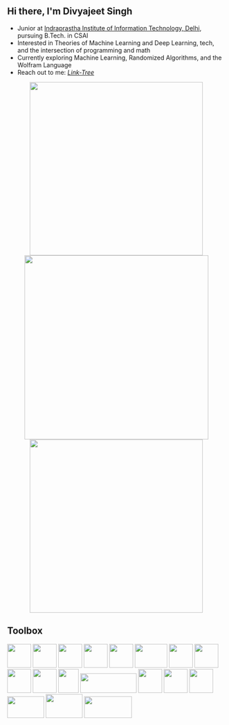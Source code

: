 ## Hi there, I'm Divyajeet Singh

- Junior at [Indraprastha Institute of Information Technology, Delhi](https://github.com/IIIT-Delhi), pursuing B.Tech. in CSAI
- Interested in Theories of Machine Learning and Deep Learning, tech, and the intersection of programming and math
- Currently exploring Machine Learning, Randomized Algorithms, and the Wolfram Language
- Reach out to me: *[Link-Tree](https://linktr.ee/divyajeettt)*

<p align="center">
  <img src="https://github-readme-stats.vercel.app/api?username=divyajeettt&theme=tokyonight&show_icons=true&include_all_commits=true&count_private=true" width="400px"> <img src="https://github-readme-streak-stats.herokuapp.com?user=divyajeettt&theme=tokyonight&date_format=j%20M%5B%20Y%5D&count_private=true" width="425px"> <img src="https://github-readme-stats.vercel.app/api/top-langs/?username=divyajeettt&theme=tokyonight&layout=compact&langs_count=8&card_width=400&count_private=true" width="400px"> 
 </p>

## Toolbox

<img src='https://upload.wikimedia.org/wikipedia/commons/thumb/c/c3/Python-logo-notext.svg/2048px-Python-logo-notext.svg.png' width="55" height="55"> <img src='https://cdn.worldvectorlogo.com/logos/c-1.svg' width="55" height="55"> <img src='https://cdn.worldvectorlogo.com/logos/c.svg' width="55" height="55"> <img src='https://cdn-icons-png.flaticon.com/512/226/226777.png' width="55" height="55"> <img src='https://starbeamrainbowlabs.com/images/logos/swi-prolog.svg' width="55" height="55"> <img src='https://upload.wikimedia.org/wikipedia/commons/thumb/6/64/PyPI_logo.svg/372px-PyPI_logo.svg.png?20200707221517' width="75" height="55"> <img src='https://cdn.worldvectorlogo.com/logos/django.svg' width="55" height="55"> <img src='https://cdn.worldvectorlogo.com/logos/numpy-1.svg' width="55" height="55"> <img src='https://upload.wikimedia.org/wikipedia/commons/thumb/2/22/Pandas_mark.svg/1200px-Pandas_mark.svg.png' width="55" height="55"> <img src='https://upload.wikimedia.org/wikipedia/commons/thumb/0/01/Created_with_Matplotlib-logo.svg/1024px-Created_with_Matplotlib-logo.svg.png' width="55" height="55"> <img src='https://upload.wikimedia.org/wikipedia/commons/thumb/3/38/Jupyter_logo.svg/1200px-Jupyter_logo.svg.png' width="47" height="55"> <img src='https://upload.wikimedia.org/wikipedia/commons/thumb/f/ff/LibGDX_logo.svg/1280px-LibGDX_logo.svg.png' width="130" height="45"> <img src='https://upload.wikimedia.org/wikipedia/commons/thumb/2/21/Matlab_Logo.png/667px-Matlab_Logo.png' width="55" height="55"> <img src='https://cdn.worldvectorlogo.com/logos/visual-studio-code-1.svg' width="55" height="55"> <img src='https://cdn.worldvectorlogo.com/logos/git-icon.svg' width="55" height="55"> <img src='https://www.freepnglogos.com/uploads/logo-mysql-png/logo-mysql-mysql-and-moodle-elearningworld-5.png' width="85" height="50"> <img src='https://upload.wikimedia.org/wikipedia/commons/thumb/4/48/Markdown-mark.svg/1200px-Markdown-mark.svg.png' width="85" height="55"> <img src='https://upload.wikimedia.org/wikipedia/commons/thumb/9/92/LaTeX_logo.svg/2560px-LaTeX_logo.svg.png' width="110" height="50">
